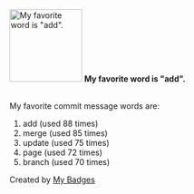 <img src="https://my-badges.github.io/my-badges/favorite-word.png" alt="My favorite word is &quot;add&quot;." title="My favorite word is &quot;add&quot;." width="128">
<strong>My favorite word is &quot;add&quot;.</strong>
<br><br>

My favorite commit message words are:

1. add (used 88 times)
2. merge (used 85 times)
3. update (used 75 times)
4. page (used 72 times)
5. branch (used 70 times)


Created by <a href="https://github.com/my-badges/my-badges">My Badges</a>